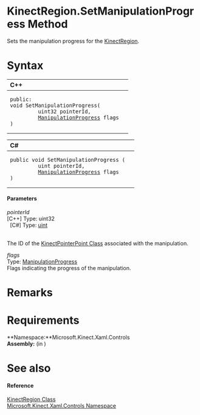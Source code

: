 KinectRegion.SetManipulationProgress Method  
===========================================  

Sets the manipulation progress for the [KinectRegion](../../KinectRegion_Class.md). <span id="syntaxSection"></span>

Syntax  
======  

<table>
<colgroup>
<col width="100%" />
</colgroup>
<thead>
<tr class="header">
<th align="left">C++</th>
</tr>
</thead>
<tbody>
<tr class="odd">
<td align="left"><pre><code>public:  
void SetManipulationProgress(  
         uint32 pointerId,  
         <a href="../../ManipulationProgress.md">ManipulationProgress</a> flags  
)</code></pre></td>
</tr>
</tbody>
</table>

<table>
<colgroup>
<col width="100%" />
</colgroup>
<thead>
<tr class="header">
<th align="left">C#</th>
</tr>
</thead>
<tbody>
<tr class="odd">
<td align="left"><pre><code>public void SetManipulationProgress (  
         uint pointerId,  
         <a href="../../ManipulationProgress.md">ManipulationProgress</a> flags  
)</code></pre></td>
</tr>
</tbody>
</table>

<span id="ID4EK"></span>
#### Parameters  

*pointerId*    
[C++] Type: uint32  
  [C\#] Type: [uint](http://msdn.microsoft.com/en-us/library/system.uint32.aspx)  
   

The ID of the [KinectPointerPoint Class](../../../Kinect.Input/KinectPointerPoint_Class.md) associated with the manipulation.  

*flags*    
Type: [ManipulationProgress](../../ManipulationProgress.md)  
Flags indicating the progress of the manipulation.  

<span id="remarks"></span>

Remarks  
=======  

<span id="requirements"></span>

Requirements  
============  

**Namespace:**Microsoft.Kinect.Xaml.Controls  
**Assembly:** (in )  

<span id="ID4EQB"></span>

See also  
========  

<span id="ID4ESB"></span>
#### Reference  

[KinectRegion Class](../../KinectRegion_Class.md)  
 [Microsoft.Kinect.Xaml.Controls Namespace](../../../Kinect.Xaml.Controls.md)  



<!--Please do not edit the data in the comment block below.-->
<!--
TOCTitle : SetManipulationProgress Method
RLTitle : KinectRegion.SetManipulationProgress Method
KeywordK : SetManipulationProgress method
KeywordK : KinectRegion.SetManipulationProgress method
KeywordF : Microsoft.Kinect.Xaml.Controls.KinectRegion.SetManipulationProgress
KeywordF : KinectRegion.SetManipulationProgress
KeywordF : SetManipulationProgress
KeywordF : Microsoft.Kinect.Xaml.Controls.KinectRegion.SetManipulationProgress(System.UInt32,Microsoft.Kinect.Xaml.Controls.ManipulationProgress)
KeywordA : M:Microsoft.Kinect.Xaml.Controls.KinectRegion.SetManipulationProgress(System.UInt32,Microsoft.Kinect.Xaml.Controls.ManipulationProgress)
AssetID : M:Microsoft.Kinect.Xaml.Controls.KinectRegion.SetManipulationProgress(System.UInt32,Microsoft.Kinect.Xaml.Controls.ManipulationProgress)
Locale : en-us
CommunityContent : 1
APIType : Managed
APILocation : 
APIName : Microsoft.Kinect.Xaml.Controls.KinectRegion.SetManipulationProgress
TargetOS : Windows
TopicType : kbSyntax
DevLang : VB
DevLang : CSharp
DevLang : JavaScript
DevLang : C++
DocSet : K4Wv2
ProjType : K4Wv2Proj
Technology : Kinect for Windows
Product : Kinect for Windows SDK v2
productversion : 20
-->
